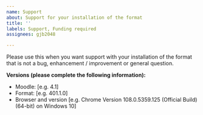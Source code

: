 ```yaml
---
name: Support
about: Support for your installation of the format
title: ''
labels: Support, Funding required
assignees: gjb2048

---
```


Please use this when you want support with your installation of the format that is not a bug, enhancement / improvement or general question.

**Versions (please complete the following information):**
 - Moodle: [e.g. 4.1]
 - Format: [e.g. 401.1.0]
 - Browser and version [e.g. Chrome Version 108.0.5359.125 (Official Build) (64-bit) on Windows 10]
